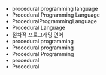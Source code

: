- procedural programming language
- Procedural Programming Language
- ProceduralProgrammingLanguage
- Procedural Language
- 절차적 프로그래밍 언어
- procedural programming
- Procedural programming
- Procedural Programming
- procedural
- Procedural